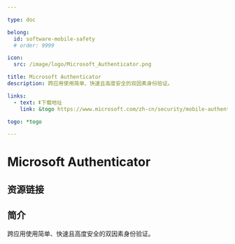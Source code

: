 ```yaml
---

type: doc

belong:
  id: software-mobile-safety
  # order: 9999

icon:
  src: /image/logo/Microsoft_Authenticator.png

title: Microsoft Authenticator
description: 跨应用使用简单、快速且高度安全的双因素身份验证。

links:
  - text: ⏬下载地址
    link: &togo https://www.microsoft.com/zh-cn/security/mobile-authenticator-app

togo: *togo

---
```


<ShowLogo />

# Microsoft Authenticator

<ShowBreadcrumb />

## 资源链接

<ShowLinks />

## 简介

跨应用使用简单、快速且高度安全的双因素身份验证。